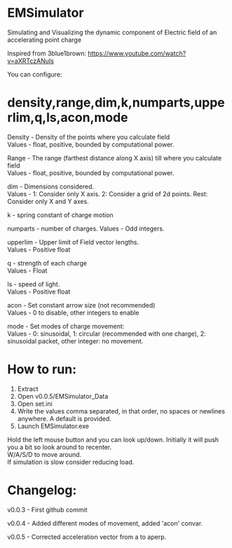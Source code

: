 # EMSimulator
 Simulating and Visualizing the dynamic component of Electric field of an accelerating point charge

Inspired from 3blue1brown: https://www.youtube.com/watch?v=aXRTczANuIs

You can configure:

# density,range,dim,k,numparts,upperlim,q,ls,acon,mode
  
Density - Density of the points where you calculate field <br>
Values - float, positive, bounded by computational power.

Range - The range (farthest distance along X axis) till where you calculate field <br>
Values - float, positive, bounded by computational power.

dim - Dimensions considered. <br>
Values - 1: Consider only X axis. 2: Consider a grid of 2d points. Rest: Consider only X and Y axes.

k - spring constant of charge motion

numparts - number of charges. Values - Odd integers.

upperlim - Upper limit of Field vector lengths. <br>
Values - Positive float

q - strength of each charge <br>
Values - Float

ls - speed of light. <br>
Values - Positive float

acon - Set constant arrow size (not recommended) <br>
Values - 0 to disable, other integers to enable

mode - Set modes of charge movement: <br>
Values - 0: sinusoidal, 1: circular (recommended with one charge), 2: sinusoidal packet, other integer: no movement.


# How to run:
1) Extract
2) Open v0.0.5/EMSimulator_Data
3) Open set.ini
4) Write the values comma separated, in that order, no spaces or newlines anywhere. A default is provided.
5) Launch EMSimulator.exe

Hold the left mouse button and you can look up/down. Initially it will push you a bit so look around to recenter. <br>
W/A/S/D to move around. <br>
If simulation is slow consider reducing load.

# Changelog:
v0.0.3 - First github commit

v0.0.4 - Added different modes of movement, added 'acon' convar.

v0.0.5 - Corrected acceleration vector from a to aperp.
 
